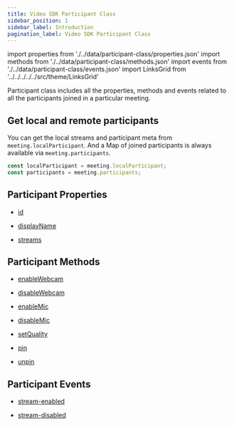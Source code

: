 ```yaml
---
title: Video SDK Participant Class
sidebar_position: 1
sidebar_label: Introduction
pagination_label: Video SDK Participant Class
---
```


<div class="sdk-api-ref">

import properties from './../data/participant-class/properties.json'
import methods from './../data/participant-class/methods.json'
import events from './../data/participant-class/events.json'
import LinksGrid from '../../../../../src/theme/LinksGrid'

Participant class includes all the properties, methods and events related to all the participants joined in a particular meeting.

## Get local and remote participants

You can get the local streams and participant meta from `meeting.localParticipant`. And a Map of joined participants is always available via `meeting.participants`.

```js title="Javascript"
const localParticipant = meeting.localParticipant;
const participants = meeting.participants;
```

## Participant Properties

<div class="row">

<div class="col col--4 margin-bottom--sm" >

- [id](./properties.md#id)

</div>
<div class="col col--4 margin-bottom--sm" >

- [displayName](./properties.md#displayname)

</div>
<div class="col col--4 margin-bottom--sm" >

- [streams](./properties.md#streams)

</div>

</div>

## Participant Methods

<div class="row">

<div class="col col--4 margin-bottom--sm" >

- [enableWebcam](./methods.md#enablewebcam)

</div>
<div class="col col--4 margin-bottom--sm" >

- [disableWebcam](./methods.md#disablewebcam)

</div>
<div class="col col--4 margin-bottom--sm" >

- [enableMic](./methods.md#enablemic)

</div>
<div class="col col--4 margin-bottom--sm" >

- [disableMic](./methods.md#disablemic)

</div>
<div class="col col--4 margin-bottom--sm" >

- [setQuality](./methods.md#setquality)

</div>
<div class="col col--4 margin-bottom--sm" >

- [pin](./methods.md#pin)

</div>
<div class="col col--4 margin-bottom--sm" >

- [unpin](./methods.md#unpin)

</div>

</div>

## Participant Events

<div class="row">

<div class="col col--4 margin-bottom--sm" >

- [stream-enabled](./events.md#stream-enabled)

</div>
<div class="col col--4 margin-bottom--sm" >

- [stream-disabled](./events.md#stream-disabled)

</div>

</div>

</div>
